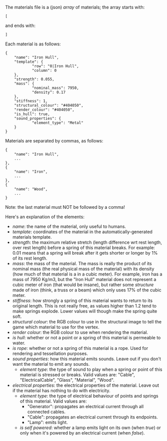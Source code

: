 The materials file is a (json) *array* of materials; the array starts with:

    [

and ends with:

    ]

Each material is as follows:
    
    
    {
        "name": "Iron Hull",
        "template": {
                "row": "0|Iron Hull",
                "column": 0
        },
        "strength": 0.055,
        "mass": {
                "nominal_mass": 7950,
                "density": 0.17
        },
        "stiffness": 1,
        "structural_colour": "#404050",
        "render_colour": "#404050",
        "is_hull": true,
        "sound_properties": {
                "element_type": "Metal"
        }
    }

Materials are separated by commas, as follows:

    {
        "name": "Iron Hull",
        ...
    },
    {
        "name": "Iron",
        ...
    },
    {
        "name": "Wood",
        ...
    }

Note: the last material must NOT be followed by a comma!

Here's an explanation of the elements:

- _name_: the name of the material, only useful to humans.
- _template_: coordinates of the material in the automatically-generated materials template.
- _strength_: the maximum relative stretch (length difference wrt rest length, over rest length) before a spring of this material breaks. 
            For example: 0.01 means that a spring will break after it gets shorter or longer by 1% of its rest length.
- _mass_: the mass of the material. The mass is really the product of its nominal mass (the real physical mass of the material) with its density (how much of that material is a in a cubic meter). 
        For example, iron has a mass of 7950 Kg/m3, but the "Iron Hull" material does not represent a cubic meter of iron (that would be insane), but rather some *structure* made of iron (think, a truss or a beam)	which only uses 17% of the cubic meter.
- _stiffness_: how strongly a spring of this material wants to return to its original length. This is not really free, as values higher than 1.2 tend to make springs explode. Lower values will though make the spring quite soft.
- _structural colour_: the RGB colour to use in the structural image to tell the game which material to use for the vertex.
- _render colour_: the RGB colour to use when rendering the material.
- _is hull_: whether or not a point or a spring of this material is permeable to water.
- _is rope_: whether or not a spring of this material is a rope. Used for rendering and tessellation purposes.
- _sound properties_: how this material emits sounds. Leave out if you don't want the material to emit any sounds.
	- _element type_: the type of sound to play when a spring or point of this material is stressed or breaks. Valid values are: "Cable", 	  "ElectricalCable", "Glass", "Material", "Wood".
- _electrical properties_: the electrical properties of the material. Leave out if the material has nothing to do with  electricity.
	- _element type_: the type of electrical behaviour of points and springs of this material. Valid values are:
		- "Generator": propagates an electrical current through all connected cables.
		- "Cable": propagates an electrical current through its endpoints.
		- "Lamp": emits light.
	- _is self powered_: whether a lamp emits light on its own (when *true*) or only when it's powered by an electrical current (when *false*).
